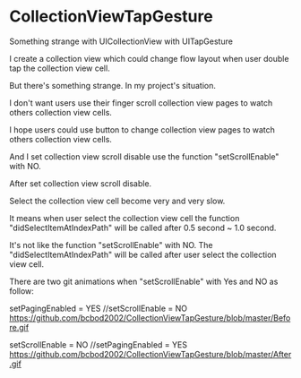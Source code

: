 # CollectionViewTapGesture
Something strange with UICollectionView with UITapGesture

I create a collection view which could change flow layout when user double tap the collection view cell.

But there's something strange. In my project's situation.

I don't want users use their finger scroll collection view pages to watch others collection view cells.

I hope users could use button to change collection view pages to watch others collection view cells.

And I set collection view scroll disable use the function "setScrollEnable" with NO.

After set collection view scroll disable. 

Select the collection view cell become very and very slow.

It means when user select the collection view cell the function "didSelectItemAtIndexPath" will be called after 0.5 second ~ 1.0 second.

It's not like the function "setScrollEnable" with NO. The "didSelectItemAtIndexPath" will be called after user select the collection view cell.

There are two git animations when "setScrollEnable" with Yes and NO as follow:

setPagingEnabled = YES
//setScrollEnable = NO
https://github.com/bcbod2002/CollectionViewTapGesture/blob/master/Before.gif


setScrollEnable = NO
//setPagingEnabled = YES
https://github.com/bcbod2002/CollectionViewTapGesture/blob/master/After.gif

